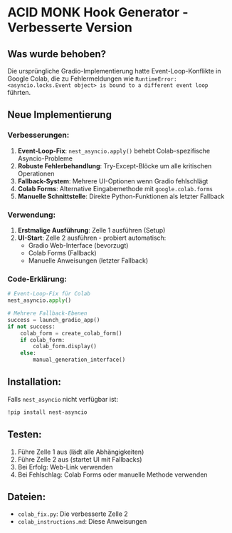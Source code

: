 # ACID MONK Hook Generator - Verbesserte Version

## Was wurde behoben?

Die ursprüngliche Gradio-Implementierung hatte Event-Loop-Konflikte in Google Colab, die zu Fehlermeldungen wie `RuntimeError: <asyncio.locks.Event object> is bound to a different event loop` führten.

## Neue Implementierung

### Verbesserungen:

1. **Event-Loop-Fix**: `nest_asyncio.apply()` behebt Colab-spezifische Asyncio-Probleme
2. **Robuste Fehlerbehandlung**: Try-Except-Blöcke um alle kritischen Operationen
3. **Fallback-System**: Mehrere UI-Optionen wenn Gradio fehlschlägt
4. **Colab Forms**: Alternative Eingabemethode mit `google.colab.forms`
5. **Manuelle Schnittstelle**: Direkte Python-Funktionen als letzter Fallback

### Verwendung:

1. **Erstmalige Ausführung**: Zelle 1 ausführen (Setup)
2. **UI-Start**: Zelle 2 ausführen - probiert automatisch:
   - Gradio Web-Interface (bevorzugt)
   - Colab Forms (Fallback)
   - Manuelle Anweisungen (letzter Fallback)

### Code-Erklärung:

```python
# Event-Loop-Fix für Colab
nest_asyncio.apply()

# Mehrere Fallback-Ebenen
success = launch_gradio_app()
if not success:
    colab_form = create_colab_form()
    if colab_form:
        colab_form.display()
    else:
        manual_generation_interface()
```

## Installation:

Falls `nest_asyncio` nicht verfügbar ist:
```bash
!pip install nest-asyncio
```

## Testen:

1. Führe Zelle 1 aus (lädt alle Abhängigkeiten)
2. Führe Zelle 2 aus (startet UI mit Fallbacks)
3. Bei Erfolg: Web-Link verwenden
4. Bei Fehlschlag: Colab Forms oder manuelle Methode verwenden

## Dateien:

- `colab_fix.py`: Die verbesserte Zelle 2
- `colab_instructions.md`: Diese Anweisungen